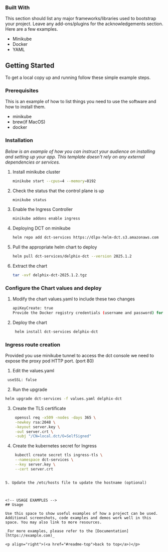### Built With

This section should list any major frameworks/libraries used to bootstrap your project. Leave any add-ons/plugins for the acknowledgements section. Here are a few examples.

* Minikube
* Docker
* YAML


<!-- GETTING STARTED -->
## Getting Started
To get a local copy up and running follow these simple example steps.

### Prerequisites

This is an example of how to list things you need to use the software and how to install them.
* minikube
* brew(if MacOS)
* docker
  
### Installation

_Below is an example of how you can instruct your audience on installing and setting up your app. This template doesn't rely on any external dependencies or services._


1. Install minikube cluster
   ```sh
   minikube start --cpus=4 --memory=8192
   ```
2. Check the status that the control plane is up
   ```sh
   minikube status 
   ```
3. Enable the Ingress Controller 
   ```sh
   minikube addons enable ingress
   ```
4. Deploying DCT on minikube
   ```sh
   helm repo add dct-services https://dlpx-helm-dct.s3.amazonaws.com
   ```
5. Pull the appropriate helm chart to deploy 
    ```sh
   helm pull dct-services/delphix-dct --version 2025.1.2
   ```
5. Extract the chart
    ```sh
   tar -xvf delphix-dct-2025.1.2.tgz
   ```


### Configure the Chart values and deploy
1. Modify the chart values.yaml to include these two changes  
    ```sh
    apiKeyCreate: true
    Provide the Docker registry credentials (username and password) for pulling images.
   ```
2. Deploy the chart
   ```sh
    helm install dct-services delphix-dct
   ```

### Ingress route creation

  Provided you use minikube tunnel to access the dct console we need to expose the proxy pod HTTP port. (port 80)

  1. Edit the values.yaml
   ```sh
    useSSL: false
   ```
 2. Run the upgrade
   ```sh
   helm upgrade dct-services -f values.yaml delphix-dct
   ```

3. Create the TLS certificate 
   ```sh
    openssl req -x509 -nodes -days 365 \
    -newkey rsa:2048 \
    -keyout server.key \
    -out server.crt \
    -subj "/CN=local.dct/O=SelfSigned"
    ```

4. Create the kubernetes secret for Ingress  

   ```sh
    kubectl create secret tls ingress-tls \
    --namespace dct-services \
    --key server.key \
    --cert server.crt
 ```
   
5. Update the /etc/hosts file to update the hostname (optional)
   


<!-- USAGE EXAMPLES -->
## Usage

Use this space to show useful examples of how a project can be used. Additional screenshots, code examples and demos work well in this space. You may also link to more resources.

_For more examples, please refer to the [Documentation](https://example.com)_

<p align="right">(<a href="#readme-top">back to top</a>)</p>


